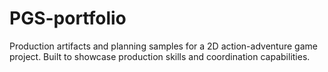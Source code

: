 # PGS-portfolio
Production artifacts and planning samples for a 2D action-adventure game project. Built to showcase production skills and coordination capabilities.
